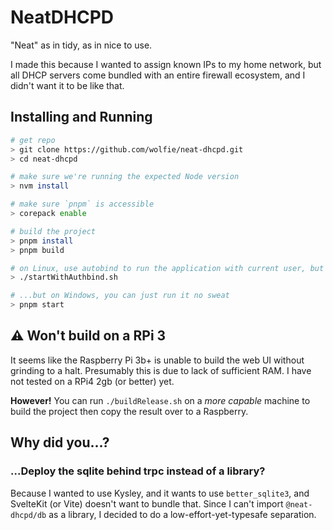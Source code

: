 # NeatDHCPD

"Neat" as in tidy, as in nice to use.

I made this because I wanted to assign known IPs to my home network, but all DHCP servers come bundled with an entire firewall ecosystem, and I didn't want it to be like that.

## Installing and Running

```bash
# get repo
> git clone https://github.com/wolfie/neat-dhcpd.git
> cd neat-dhcpd

# make sure we're running the expected Node version
> nvm install

# make sure `pnpm` is accessible
> corepack enable

# build the project
> pnpm install
> pnpm build

# on Linux, use autobind to run the application with current user, but on privileged ports
> ./startWithAuthbind.sh

# ...but on Windows, you can just run it no sweat
> pnpm start
```

## ⚠️ Won't build on a RPi 3

It seems like the Raspberry Pi 3b+ is unable to build the web UI without grinding to a halt. Presumably this is due to lack of sufficient RAM. I have not tested on a RPi4 2gb (or better) yet.

**However!** You can run `./buildRelease.sh` on a _more capable_ machine to build the project then copy the result over to a Raspberry.

## Why did you...?

### ...Deploy the sqlite behind trpc instead of a library?

Because I wanted to use Kysley, and it wants to use `better_sqlite3`, and SvelteKit (or Vite) doesn't want to bundle that. Since I can't import `@neat-dhcpd/db` as a library, I decided to do a low-effort-yet-typesafe separation.
